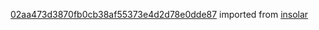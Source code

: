[02aa473d3870fb0cb38af55373e4d2d78e0dde87](https://github.com/insolar/insolar/commit/02aa473d3870fb0cb38af55373e4d2d78e0dde87) imported from [insolar](https://github.com/insolar/insolar)
